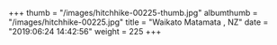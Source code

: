 +++
thumb = "/images/hitchhike-00225-thumb.jpg"
albumthumb = "/images/hitchhike-00225.jpg"
title = "Waikato Matamata , NZ"
date = "2019:06:24 14:42:56"
weight = 225
+++

